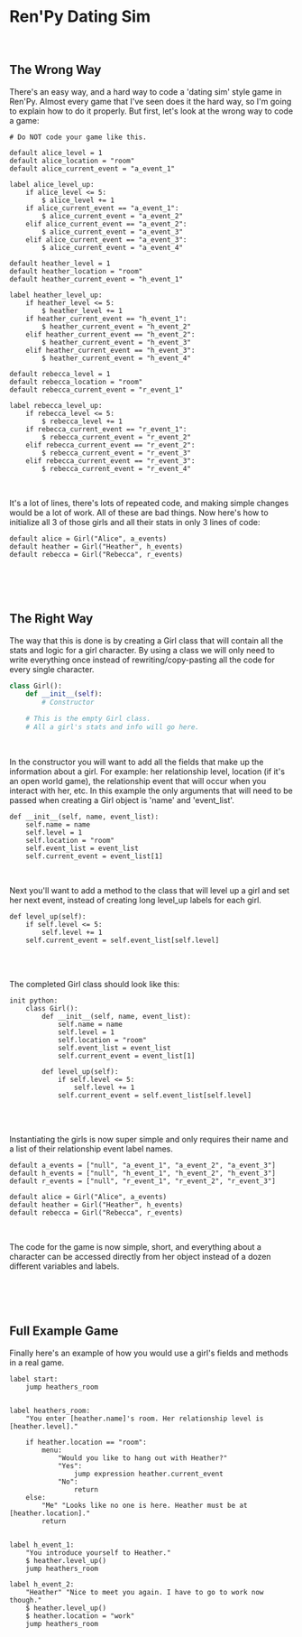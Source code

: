 # Ren'Py Dating Sim

<br>

## The Wrong Way
There's an easy way, and a hard way to code a 'dating sim' style game in Ren'Py. Almost every game that I've seen does it the hard way, so I'm going to explain how to do it properly. But first, let's look at the wrong way to code a game:
```renpy
# Do NOT code your game like this.

default alice_level = 1
default alice_location = "room"
default alice_current_event = "a_event_1"

label alice_level_up:
    if alice_level <= 5:
        $ alice_level += 1
    if alice_current_event == "a_event_1":
        $ alice_current_event = "a_event_2"
    elif alice_current_event == "a_event_2":
        $ alice_current_event = "a_event_3"
    elif alice_current_event == "a_event_3":
        $ alice_current_event = "a_event_4"

default heather_level = 1
default heather_location = "room"
default heather_current_event = "h_event_1"

label heather_level_up:
    if heather_level <= 5:
        $ heather_level += 1
    if heather_current_event == "h_event_1":
        $ heather_current_event = "h_event_2"
    elif heather_current_event == "h_event_2":
        $ heather_current_event = "h_event_3"
    elif heather_current_event == "h_event_3":
        $ heather_current_event = "h_event_4"

default rebecca_level = 1
default rebecca_location = "room"
default rebecca_current_event = "r_event_1"

label rebecca_level_up:
    if rebecca_level <= 5:
        $ rebecca_level += 1
    if rebecca_current_event == "r_event_1":
        $ rebecca_current_event = "r_event_2"
    elif rebecca_current_event == "r_event_2":
        $ rebecca_current_event = "r_event_3"
    elif rebecca_current_event == "r_event_3":
        $ rebecca_current_event = "r_event_4"
```

<br>

It's a lot of lines, there's lots of repeated code, and making simple changes would be a lot of work. All of these are bad things. Now here's how to initialize all 3 of those girls and all their stats in only 3 lines of code:
```renpy
default alice = Girl("Alice", a_events)
default heather = Girl("Heather", h_events)
default rebecca = Girl("Rebecca", r_events)
```

<br>
<br>
<br>

## The Right Way
The way that this is done is by creating a Girl class that will contain all the stats and logic for a girl character. By using a class we will only need to write everything once instead of rewriting/copy-pasting all the code for every single character.
```python
class Girl():
    def __init__(self):
        # Constructor

    # This is the empty Girl class.
    # All a girl's stats and info will go here.
```

<br>

In the constructor you will want to add all the fields that make up the information about a girl. For example: her relationship level, location (if it's an open world game), the relationship event that will occur when you interact with her, etc. In this example the only arguments that will need to be passed when creating a Girl object is 'name' and 'event_list'.
```renpy
def __init__(self, name, event_list):
    self.name = name
    self.level = 1
    self.location = "room"
    self.event_list = event_list
    self.current_event = event_list[1]
```

<br>

Next you'll want to add a method to the class that will level up a girl and set her next event, instead of creating long level_up labels for each girl.
```renpy
def level_up(self):
    if self.level <= 5:
        self.level += 1
    self.current_event = self.event_list[self.level]
```

<br>
<br>

The completed Girl class should look like this:
```renpy
init python:
    class Girl():
        def __init__(self, name, event_list):
            self.name = name
            self.level = 1
            self.location = "room"
            self.event_list = event_list
            self.current_event = event_list[1]

        def level_up(self):
            if self.level <= 5:
                self.level += 1
            self.current_event = self.event_list[self.level]
```

<br>
<br>

Instantiating the girls is now super simple and only requires their name and a list of their relationship event label names.
```renpy
default a_events = ["null", "a_event_1", "a_event_2", "a_event_3"]
default h_events = ["null", "h_event_1", "h_event_2", "h_event_3"]
default r_events = ["null", "r_event_1", "r_event_2", "r_event_3"]

default alice = Girl("Alice", a_events)
default heather = Girl("Heather", h_events)
default rebecca = Girl("Rebecca", r_events)
```

<br>

The code for the game is now simple, short, and everything about a character can be accessed directly from her object instead of a dozen different variables and labels.

<br>
<br>
<br>

## Full Example Game
Finally here's an example of how you would use a girl's fields and methods in a real game.
```renpy
label start:
    jump heathers_room


label heathers_room:
    "You enter [heather.name]'s room. Her relationship level is [heather.level]."

    if heather.location == "room":
        menu:
            "Would you like to hang out with Heather?"
            "Yes":
                jump expression heather.current_event
            "No":
                return
    else:
        "Me" "Looks like no one is here. Heather must be at [heather.location]."
        return


label h_event_1:
    "You introduce yourself to Heather."
    $ heather.level_up()
    jump heathers_room

label h_event_2:
    "Heather" "Nice to meet you again. I have to go to work now though."
    $ heather.level_up()
    $ heather.location = "work"
    jump heathers_room
```
